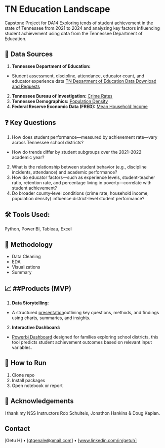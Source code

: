 # **TN Education Landscape**

Capstone Project for DA14
Exploring tends of student achievement in the state of Tennessee from 2021 to 2024 and analyzing key factors influencing student achievement using data from the Tennessee Department of Education.


## 📂 **Data Sources**
1)  **Tennessee Department of Education:** 
- Student assessment, discipline, attendance, educator count, and educator experience data
[TN Department of Education Data Download and Requests](https://www.tn.gov/education/districts/federal-programs-and-oversight/data/data-downloads.html)
2)  **Tennessee Bureau of Investigation:**
[Crime Rates](https://crimeinsight.tbi.tn.gov/public/View/dispview.aspx?ReportId=20)
3)  **Tennessee Demographics:**
[Population Density](https://www.tennessee-demographics.com/counties_by_population)
4)  **Federal Reserve Economic Data (FRED):**
[Mean Household Income](https://fred.stlouisfed.org/release/tables?eid=268584&rid=175)

## ❓ **Key Questions**
1)  How does student performance—measured by achievement rate—vary across Tennessee school districts?
- How do trends differ by student subgroups over the 2021–2022 academic year?
2)  What is the relationship between student behavior (e.g., discipline incidents, attendance) and academic performance?
4)  How do educator factors—such as experience levels, student-teacher ratio, retention rate, and percentage living in poverty—correlate with student achievement?
5)  Do broader county-level conditions (crime rate, household income, population density) influence district-level student performance?

## 🛠️ **Tools Used:** 
Python,  Power BI, Tableau, Excel

## 🧪 Methodology
- Data Cleaning
- EDA
- Visualizations
- Summary

## 📈 **##Products (MVP)**

1)  **Data Storytelling:**
- A structured [presentation](https://docs.google.com/presentation/d/1sYn36zHHWwIDopw9O87XpErx7Li2OF9CS5_AHct3pDY/edit?slide=id.g36a3427fde5_0_0#slide=id.g36a3427fde5_0_0)outlining key questions, methods, and findings using charts, summaries, and insights.

2)  **Interactive Dashboard:**
- [Powerbi Dashboard](https://app.powerbi.com/groups/me/reports/9718c9a2-3072-4c2d-93a6-c10178a148bb/ReportSection02f16914086b2139caee?experience=power-bi) designed for families exploring school districts, this tool predicts student achievement outcomes based on relevant input variables.



## 🚀 How to Run
1. Clone repo  
2. Install packages  
3. Open notebook or report

## 🙏 Acknowledgements
I thank my  NSS Instructors Rob Schulteis, Jonathon Hankins &  Doug Kaplan.

## Contact
[Getu H] • [gtgenale@gmail.com] • [www.linkedin.com/in/getuh]